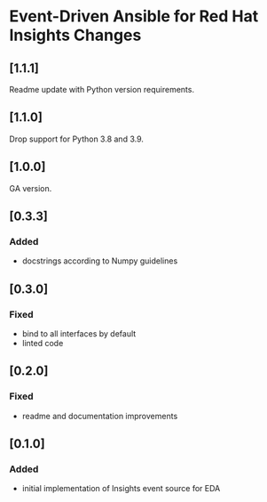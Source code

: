 # Event-Driven Ansible for Red Hat Insights Changes

## [1.1.1]

Readme update with Python version requirements.

## [1.1.0]

Drop support for Python 3.8 and 3.9.

## [1.0.0]

GA version.

## [0.3.3]
### Added
 - docstrings according to Numpy guidelines

## [0.3.0]
### Fixed
 - bind to all interfaces by default
 - linted code

## [0.2.0]
### Fixed
 - readme and documentation improvements

## [0.1.0]
### Added
 - initial implementation of Insights event source for EDA
